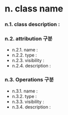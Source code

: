 # n. class name

### n.1. class description : 

### n.2. attribution 구분
* n.2.1. name : 
* n.2.2. type : 
* n.2.3. visibility : 
* n.2.4. description : 

### n.3. Operations 구분
* n.3.1. name : 
* n.3.2. type : 
* n.3.3. visibility : 
* n.3.4. description :